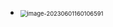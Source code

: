 * <img src="https://cvp.oss-cn-shanghai.aliyuncs.com/picgo/202306011601627.png" alt="image-20230601160106591" style="zoom: 67%;" />